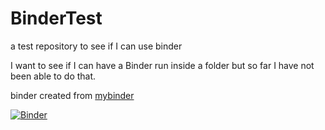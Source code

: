 # BinderTest
a test repository to see if I can use binder

I want to see if I can have a Binder run inside a folder but so far I have not been able to do that. 

binder created from [mybinder](https://mybinder.org/)

[![Binder](https://mybinder.org/badge_logo.svg)](https://mybinder.org/v2/gh/juarezfd/BinderTest/main?labpath=Designing_Graphs_For_Publication_W_Altair.ipynb)

